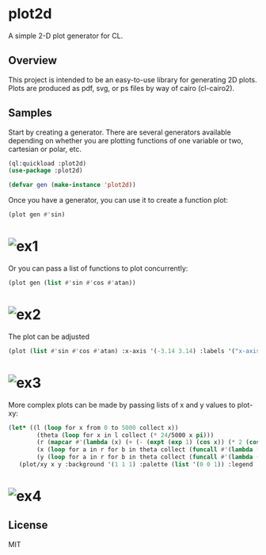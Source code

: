 # plot2d
A simple 2-D plot generator for CL. 

## Overview

This project is intended to be an easy-to-use library for generating
2D plots. Plots are produced as pdf, svg, or ps files by way of cairo
(cl-cairo2).

## Samples

Start by creating a generator. There are several generators available depending on whether you are plotting functions of one variable or two, cartesian or polar, etc.

~~~lisp
(ql:quickload :plot2d)
(use-package :plot2d)

(defvar gen (make-instance 'plot2d))
~~~

Once you have a generator, you can use it to create a function plot:

~~~lisp 
(plot gen #'sin)
~~~

# ![ex1](https://raw.github.com/jlowder/plot2d/master/samples/ex1.png)

Or you can pass a list of functions to plot concurrently:

~~~lisp
(plot gen (list #'sin #'cos #'atan))
~~~

# ![ex2](https://raw.github.com/jlowder/plot2d/master/samples/ex2.png)

The plot can be adjusted 

~~~lisp
(plot (list #'sin #'cos #'atan) :x-axis '(-3.14 3.14) :labels '("x-axis" "y-axis") :legend '("sine(x)" "cosine(x)" "atan(x)") :background '(1 1 1) :palette '((1 0 1) (0 1 1) (1 .5 0)))
~~~

# ![ex3](https://raw.github.com/jlowder/plot2d/master/samples/ex3.png)

More complex plots can be made by passing lists of x and y values to plot-xy:

~~~lisp
(let* ((l (loop for x from 0 to 5000 collect x))
        (theta (loop for x in l collect (* 24/5000 x pi)))
        (r (mapcar #'(lambda (x) (+ (- (expt (exp 1) (cos x)) (* 2 (cos (* 4 x)))) (expt (sin (/ x 12)) 5))) theta))
        (x (loop for a in r for b in theta collect (funcall #'(lambda (x y) (* x (cos (+ y (/ pi 2))))) a b)))
        (y (loop for a in r for b in theta collect (funcall #'(lambda (x y) (* x (sin (+ y (/ pi 2))))) a b))))
   (plot/xy x y :background '(1 1 1) :palette (list '(0 0 1)) :legend '("Professor Fey's Butterfly")))
~~~

# ![ex4](https://raw.github.com/jlowder/plot2d/master/samples/ex4.png)

## License

MIT
